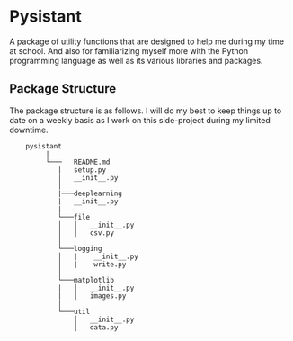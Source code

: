 # Pysistant 

A package of utility functions that are designed to help me during my time at school. 
And also for familiarizing myself more with the Python programming language as well as
its various libraries and packages.

## Package Structure

The package structure is as follows. I will do my best to keep things up to date on a weekly basis as I work on this side-project during my limited downtime.

```
    pysistant
         |
         └───   README.md
            |   setup.py
            │   __init__.py    
            │
            |───deeplearning
            |   __init__.py
            |
            └───file
            │   │   __init__.py
            │   │   csv.py
            │
            └───logging
            │   |    __init__.py
            │   |    write.py
            │      
            └───matplotlib
            |   │   __init__.py
            |   │   images.py
            │    
            └───util
                │   __init__.py
                │   data.py
```
